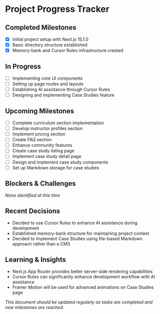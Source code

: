 # Project Progress Tracker

## Completed Milestones
- [x] Initial project setup with Next.js 15.1.0
- [x] Basic directory structure established
- [x] Memory-bank and Cursor Rules infrastructure created

## In Progress
- [ ] Implementing core UI components
- [ ] Setting up page routes and layouts
- [ ] Establishing AI assistance through Cursor Rules
- [ ] Designing and implementing Case Studies feature

## Upcoming Milestones
- [ ] Complete curriculum section implementation
- [ ] Develop instructor profiles section
- [ ] Implement pricing section
- [ ] Create FAQ section
- [ ] Enhance community features
- [ ] Create case study listing page
- [ ] Implement case study detail page
- [ ] Design and implement case study components
- [ ] Set up Markdown storage for case studies

## Blockers & Challenges
*None identified at this time*

## Recent Decisions
- Decided to use Cursor Rules to enhance AI assistance during development
- Established memory-bank structure for maintaining project context
- Decided to implement Case Studies using file-based Markdown approach rather than a CMS

## Learning & Insights
- Next.js App Router provides better server-side rendering capabilities
- Cursor Rules can significantly enhance development workflow with AI assistance
- Framer Motion will be used for advanced animations on Case Studies page

*This document should be updated regularly as tasks are completed and new milestones are reached.* 